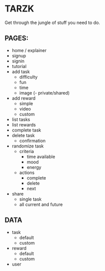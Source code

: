 # TARZK #
Get through the jungle of stuff you need to do.

## PAGES: ##
- home / explainer
- signup
- signin
- tutorial
- add task
    - difficulty
    - fun
    - time
    - image
    (- private/shared)
- add reward
    - simple
    - video
    - custom
- list tasks
- list rewards
- complete task
- delete task
    - confirmation
- randomize task
    - criteria
        - time available
        - mood
        - energy
    - actions
        - complete
        - delete
        - next
- share
    - single task
    - all current and future

## DATA ##
- task
    - default
    - custom
- reward
    - default
    - custom
- user